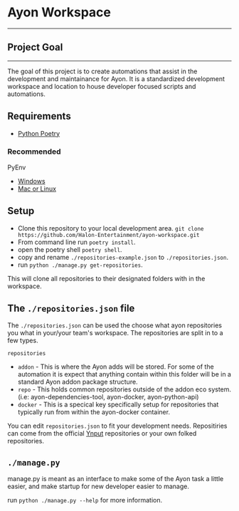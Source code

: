 # Ayon Workspace
___


## Project Goal
___

The goal of this project is to create automations that assist in the development and 
maintainance for Ayon. It is a standardized development workspace and location to house
developer focused scripts and automations.



## Requirements

- [Python Poetry](https://python-poetry.org/)

### Recommended

PyEnv 
- [Windows](https://pyenv-win.github.io/pyenv-win/)
- [Mac or Linux](https://github.com/pyenv/pyenv)


## Setup

 - Clone this repository to your local development area. `git clone https://github.com/Halon-Entertainment/ayon-workspace.git`
 - From command line run `poetry install`.
 - open the poetry shell `poetry shell`.
 - copy and rename `./repositories-example.json` to `./repositories.json`.
 - run `python ./manage.py get-repositories`.

 This will clone all repositories to their designated folders with in the workspace.


## The `./repositories.json` file

The `./repositories.json` can be used the choose what ayon repositories you what in your/your team's
workspace. The repositories are split in to a few types.

`repositories`
- `addon` - This is where the Ayon adds will be stored. For some of the automation it is expect that anything contain within
this folder will be in a standard Ayon addon package structure.
- `repo` - This holds common repositories outside of the addon eco system. (i.e: ayon-dependencies-tool, ayon-docker, ayon-python-api)
- `docker` - This is a specical key specifically setup for repositories that typically run from within the ayon-docker container.

You can edit `repositories.json` to fit your development needs. Repositiries can come from the official [Ynput](https://github.com/ynput) repositories
or your own folked repositories.

## `./manage.py`

manage.py is meant as an interface to make some of the Ayon task a little easier, and make startup for new developer easier to manage.

run `python ./manage.py --help` for more information.


